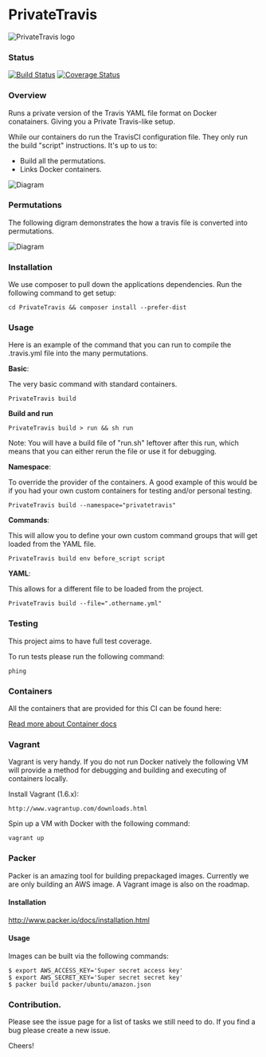 PrivateTravis
=============

![PrivateTravis logo](./docs/logo.png "PrivateTravis logo")

### Status

[![Build Status](https://travis-ci.org/nickschuch/PrivateTravis.svg?branch=master)](https://travis-ci.org/nickschuch/PrivateTravis) [![Coverage Status](https://coveralls.io/repos/nickschuch/PrivateTravis/badge.png?branch=coveralls)](https://coveralls.io/r/nickschuch/PrivateTravis?branch=coveralls)

### Overview

Runs a private version of the Travis YAML file format on Docker conatainers. Giving you a Private Travis-like setup.

While our containers do run the TravisCI configuration file. They only run the
build "script" instructions. It's up to us to:

* Build all the permutations.
* Links Docker containers.

![Diagram](./docs/diagram.png "docs/diagram.png")

### Permutations

The following digram demonstrates the how a travis file is converted into
permutations.

![Diagram](./docs/diagram.png "docs/permutations.png")

### Installation

We use composer to pull down the applications dependencies. Run the following
command to get setup:

```
cd PrivateTravis && composer install --prefer-dist
```

### Usage

Here is an example of the command that you can run to compile the .travis.yml
file into the many permutations.

**Basic**:

The very basic command with standard containers.

```
PrivateTravis build
```

**Build and run**

```
PrivateTravis build > run && sh run
```

Note: You will have a build file of "run.sh" leftover after this run, which means that you can either rerun the file or use it for debugging.

**Namespace**:

To override the provider of the containers. A good example of this would be if
you had your own custom containers for testing and/or personal testing.

```
PrivateTravis build --namespace="privatetravis"
```

**Commands**:

This will allow you to define your own custom command groups that will get
loaded from the YAML file.

```
PrivateTravis build env before_script script
```

**YAML**:

This allows for a different file to be loaded from the project.

```
PrivateTravis build --file=".othername.yml"
```

### Testing

This project aims to have full test coverage.

To run tests please run the following command:

```
phing
```

### Containers

All the containers that are provided for this CI can be found here:

[Read more about Container docs](http://github.com/nickschuch/PrivateTravisContainersss)

### Vagrant

Vagrant is very handy. If you do not run Docker natively the following VM will
provide a method for debugging and building and executing of containers locally.

Install Vagrant (1.6.x):

```
http://www.vagrantup.com/downloads.html
```

Spin up a VM with Docker with the following command:

```
vagrant up
```

### Packer

Packer is an amazing tool for building prepackaged images. Currently we are only building an AWS image.
A Vagrant image is also on the roadmap.

#### Installation

http://www.packer.io/docs/installation.html

#### Usage

Images can be built via the following commands:

```
$ export AWS_ACCESS_KEY='Super secret access key'
$ export AWS_SECRET_KEY='Super secret secret key'
$ packer build packer/ubuntu/amazon.json
```

### Contribution.

Please see the issue page for a list of tasks we still need to do. If you find a bug please create a new issue.

Cheers!
